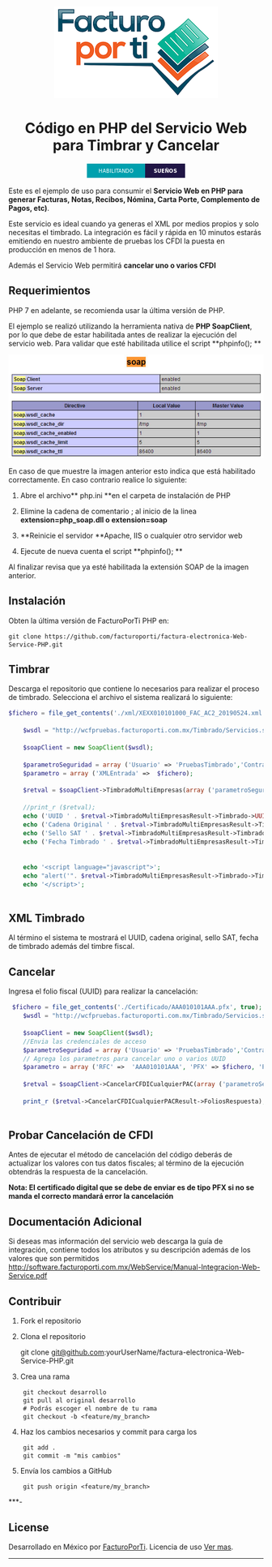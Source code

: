 <div align="center">

![banner](img/GitHub.png)

# Código en PHP del Servicio Web  para Timbrar y Cancelar

![PHP badge](img/subtitulo-badge.png)

</div>

Este es el ejemplo de uso para consumir el **Servicio Web en PHP  para generar Facturas, Notas, Recibos, Nómina, Carta Porte, Complemento de Pagos, etc)**.

Este servicio es ideal cuando ya generas el XML por medios propios y solo necesitas el timbrado. La integración es fácil y rápida en 10 minutos estarás emitiendo en nuestro ambiente de pruebas los CFDI la puesta en producción en menos de 1 hora.

Además el Servicio Web permitirá **cancelar uno o varios CFDI**

## Requerimientos

PHP 7 en adelante, se recomienda usar la última versión de PHP.

El ejemplo se realizó utilizando la herramienta nativa de **PHP SoapClient**, por lo que debe de estar habilitada antes de realizar la ejecución del servicio web.  Para validar que esté habilitada utilice el script **phpinfo(); **

![C# badge](img/Configuracion.png)

En caso de que muestre la imagen anterior esto indica que está habilitado correctamente. En caso contrario realice lo siguiente: 

1. Abre el archivo** php.ini **en el carpeta de instalación de PHP

2. Elimine la cadena de comentario ; al inicio de la linea **extension=php_soap.dll o extension=soap**

3. **Reinicie el servidor **Apache, IIS o cualquier otro servidor web

4. Ejecute de nueva cuenta el script **phpinfo(); **

Al finalizar revisa que ya esté habilitada la extensión SOAP de la imagen anterior.

## Instalación

Obten la última versión de FacturoPorTi PHP en:

    git clone https://github.com/facturoporti/factura-electronica-Web-Service-PHP.git


## Timbrar

Descarga el repositorio que contiene lo necesarios para realizar el proceso de timbrado. Selecciona el archivo  el sistema realizará lo siguiente: 

```php
$fichero = file_get_contents('./xml/XEXX010101000_FAC_AC2_20190524.xml', true);

	$wsdl = "http://wcfpruebas.facturoporti.com.mx/Timbrado/Servicios.svc?wsdl";

	$soapClient = new SoapClient($wsdl); 
	
	$parametroSeguridad = array ('Usuario' => 'PruebasTimbrado','Contrasenia' => '@Notiene1');
	$parametro = array ('XMLEntrada' =>  $fichero);
	
	$retval = $soapClient->TimbradoMultiEmpresas(array ('parametroSeguridad' => $parametroSeguridad,'parametro' => $parametro));
	
	//print_r ($retval);
	echo ('UUID ' . $retval->TimbradoMultiEmpresasResult->Timbrado->UUID);
	echo ('Cadena Original ' . $retval->TimbradoMultiEmpresasResult->Timbrado->CadenaOriginal);
	echo ('Sello SAT ' . $retval->TimbradoMultiEmpresasResult->Timbrado->SelloSAT);
	echo ('Fecha Timbrado ' . $retval->TimbradoMultiEmpresasResult->Timbrado->Fecha);
	
	
	echo '<script language="javascript">';
	echo "alert('". $retval->TimbradoMultiEmpresasResult->Timbrado->TimbreXML . "')";
	echo '</script>';
	
```

## XML Timbrado

Al término el sistema te mostrará el UUID, cadena original, sello SAT, fecha de timbrado  además del timbre fiscal.


## Cancelar

Ingresa el folio fiscal (UUID) para realizar la cancelación: 

```php
 $fichero = file_get_contents('./Certificado/AAA010101AAA.pfx', true);
	$wsdl = "http://wcfpruebas.facturoporti.com.mx/Timbrado/Servicios.svc?wsdl";
    
	$soapClient = new SoapClient($wsdl); 
	//Envia las credenciales de acceso
	$parametroSeguridad = array ('Usuario' => 'PruebasTimbrado','Contrasenia' => '@Notiene1');
	// Agrega los parametros para cancelar uno o varios UUID
	$parametro = array ('RFC' =>  'AAA010101AAA', 'PFX' => $fichero, 'Password' => '12345678a', 'UUID' => array('a510d8e9-5f21-4e3c-8a04-6d65ac4ef174', 'd55e6169-f221-4bd7-8fe6-2bf0a12a1f69'));
	
	$retval = $soapClient->CancelarCFDICualquierPAC(array ('parametroSeguridad' => $parametroSeguridad,'parametro' => $parametro));
		
	print_r ($retval->CancelarCFDICualquierPACResult->FoliosRespuesta);
	
```

## Probar Cancelación de CFDI

Antes de ejecutar el método de cancelación del código deberás de actualizar los valores con tus datos fiscales; al término de la ejecución obtendrás la respuesta de la cancelación.

**Nota: El certificado digital que se debe de enviar es de tipo PFX si no se manda el correcto mandará error la cancelación**

## Documentación Adicional

Si deseas mas información del servicio web descarga la guía de integración,   contiene todos los atributos y su descripción además de los valores que son permitidos http://software.facturoporti.com.mx/WebService/Manual-Integracion-Web-Service.pdf



## Contribuir

1. Fork el repositorio 

2. Clona el repositorio

    git clone git@github.com:yourUserName/factura-electronica-Web-Service-PHP.git


3. Crea una rama 
```
    git checkout desarrollo
    git pull al original desarrollo
    # Podrás escoger el nombre de tu rama
    git checkout -b <feature/my_branch>
```
4. Haz los cambios necesarios y commit para carga los
```
    git add .
    git commit -m "mis cambios"
```
5. Envía los cambios a GitHub
```
    git push origin <feature/my_branch>
```

***-

## License

Desarrollado en México por [FacturoPorTi](https://www.FacturoPorTi.com.mx). Licencia de uso [Ver mas](https://github.com/facturoporti/factura-electronica-Web-Service-PHP/blob/master/Licencia).
****


